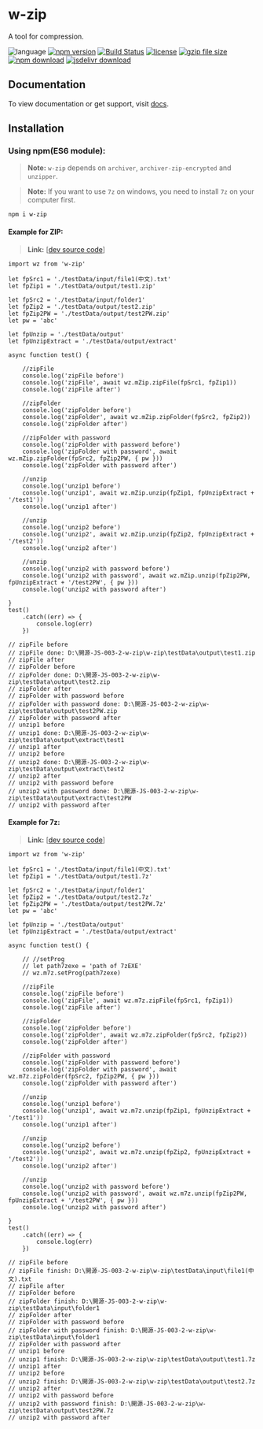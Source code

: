 # w-zip
A tool for compression.

![language](https://img.shields.io/badge/language-JavaScript-orange.svg) 
[![npm version](http://img.shields.io/npm/v/w-zip.svg?style=flat)](https://npmjs.org/package/w-zip) 
[![Build Status](https://travis-ci.org/yuda-lyu/w-zip.svg?branch=master)](https://travis-ci.org/yuda-lyu/w-zip) 
[![license](https://img.shields.io/npm/l/w-zip.svg?style=flat)](https://npmjs.org/package/w-zip) 
[![gzip file size](http://img.badgesize.io/yuda-lyu/w-zip/master/dist/w-zip.umd.js.svg?compression=gzip)](https://github.com/yuda-lyu/w-zip)
[![npm download](https://img.shields.io/npm/dt/w-zip.svg)](https://npmjs.org/package/w-zip) 
[![jsdelivr download](https://img.shields.io/jsdelivr/npm/hm/w-zip.svg)](https://www.jsdelivr.com/package/npm/w-zip)

## Documentation
To view documentation or get support, visit [docs](https://yuda-lyu.github.io/w-zip/mZip.html).

## Installation
### Using npm(ES6 module):
> **Note:** `w-zip` depends on `archiver`, `archiver-zip-encrypted` and `unzipper`.

> **Note:** If you want to use `7z` on windows, you need to install `7z` on your computer first.

```alias
npm i w-zip
```

#### Example for ZIP:
> **Link:** [[dev source code](https://github.com/yuda-lyu/w-zip/blob/master/scla.mjs)]
```alias
import wz from 'w-zip'

let fpSrc1 = './testData/input/file1(中文).txt'
let fpZip1 = './testData/output/test1.zip'

let fpSrc2 = './testData/input/folder1'
let fpZip2 = './testData/output/test2.zip'
let fpZip2PW = './testData/output/test2PW.zip'
let pw = 'abc'

let fpUnzip = './testData/output'
let fpUnzipExtract = './testData/output/extract'

async function test() {

    //zipFile
    console.log('zipFile before')
    console.log('zipFile', await wz.mZip.zipFile(fpSrc1, fpZip1))
    console.log('zipFile after')

    //zipFolder
    console.log('zipFolder before')
    console.log('zipFolder', await wz.mZip.zipFolder(fpSrc2, fpZip2))
    console.log('zipFolder after')

    //zipFolder with password
    console.log('zipFolder with password before')
    console.log('zipFolder with password', await wz.mZip.zipFolder(fpSrc2, fpZip2PW, { pw }))
    console.log('zipFolder with password after')

    //unzip
    console.log('unzip1 before')
    console.log('unzip1', await wz.mZip.unzip(fpZip1, fpUnzipExtract + '/test1'))
    console.log('unzip1 after')

    //unzip
    console.log('unzip2 before')
    console.log('unzip2', await wz.mZip.unzip(fpZip2, fpUnzipExtract + '/test2'))
    console.log('unzip2 after')

    //unzip
    console.log('unzip2 with password before')
    console.log('unzip2 with password', await wz.mZip.unzip(fpZip2PW, fpUnzipExtract + '/test2PW', { pw }))
    console.log('unzip2 with password after')

}
test()
    .catch((err) => {
        console.log(err)
    })

// zipFile before
// zipFile done: D:\開源-JS-003-2-w-zip\w-zip\testData\output\test1.zip
// zipFile after
// zipFolder before
// zipFolder done: D:\開源-JS-003-2-w-zip\w-zip\testData\output\test2.zip
// zipFolder after
// zipFolder with password before
// zipFolder with password done: D:\開源-JS-003-2-w-zip\w-zip\testData\output\test2PW.zip
// zipFolder with password after
// unzip1 before
// unzip1 done: D:\開源-JS-003-2-w-zip\w-zip\testData\output\extract\test1
// unzip1 after
// unzip2 before
// unzip2 done: D:\開源-JS-003-2-w-zip\w-zip\testData\output\extract\test2
// unzip2 after
// unzip2 with password before
// unzip2 with password done: D:\開源-JS-003-2-w-zip\w-zip\testData\output\extract\test2PW
// unzip2 with password after
```

#### Example for 7z:
> **Link:** [[dev source code](https://github.com/yuda-lyu/w-zip/blob/master/sclb.mjs)]
```alias
import wz from 'w-zip'

let fpSrc1 = './testData/input/file1(中文).txt'
let fpZip1 = './testData/output/test1.7z'

let fpSrc2 = './testData/input/folder1'
let fpZip2 = './testData/output/test2.7z'
let fpZip2PW = './testData/output/test2PW.7z'
let pw = 'abc'

let fpUnzip = './testData/output'
let fpUnzipExtract = './testData/output/extract'

async function test() {

    // //setProg
    // let path7zexe = 'path of 7zEXE'
    // wz.m7z.setProg(path7zexe)

    //zipFile
    console.log('zipFile before')
    console.log('zipFile', await wz.m7z.zipFile(fpSrc1, fpZip1))
    console.log('zipFile after')

    //zipFolder
    console.log('zipFolder before')
    console.log('zipFolder', await wz.m7z.zipFolder(fpSrc2, fpZip2))
    console.log('zipFolder after')

    //zipFolder with password
    console.log('zipFolder with password before')
    console.log('zipFolder with password', await wz.m7z.zipFolder(fpSrc2, fpZip2PW, { pw }))
    console.log('zipFolder with password after')

    //unzip
    console.log('unzip1 before')
    console.log('unzip1', await wz.m7z.unzip(fpZip1, fpUnzipExtract + '/test1'))
    console.log('unzip1 after')

    //unzip
    console.log('unzip2 before')
    console.log('unzip2', await wz.m7z.unzip(fpZip2, fpUnzipExtract + '/test2'))
    console.log('unzip2 after')

    //unzip
    console.log('unzip2 with password before')
    console.log('unzip2 with password', await wz.m7z.unzip(fpZip2PW, fpUnzipExtract + '/test2PW', { pw }))
    console.log('unzip2 with password after')

}
test()
    .catch((err) => {
        console.log(err)
    })
    
// zipFile before
// zipFile finish: D:\開源-JS-003-2-w-zip\w-zip\testData\input\file1(中文).txt
// zipFile after
// zipFolder before
// zipFolder finish: D:\開源-JS-003-2-w-zip\w-zip\testData\input\folder1
// zipFolder after
// zipFolder with password before
// zipFolder with password finish: D:\開源-JS-003-2-w-zip\w-zip\testData\input\folder1
// zipFolder with password after
// unzip1 before
// unzip1 finish: D:\開源-JS-003-2-w-zip\w-zip\testData\output\test1.7z
// unzip1 after
// unzip2 before
// unzip2 finish: D:\開源-JS-003-2-w-zip\w-zip\testData\output\test2.7z
// unzip2 after
// unzip2 with password before
// unzip2 with password finish: D:\開源-JS-003-2-w-zip\w-zip\testData\output\test2PW.7z
// unzip2 with password after
```

